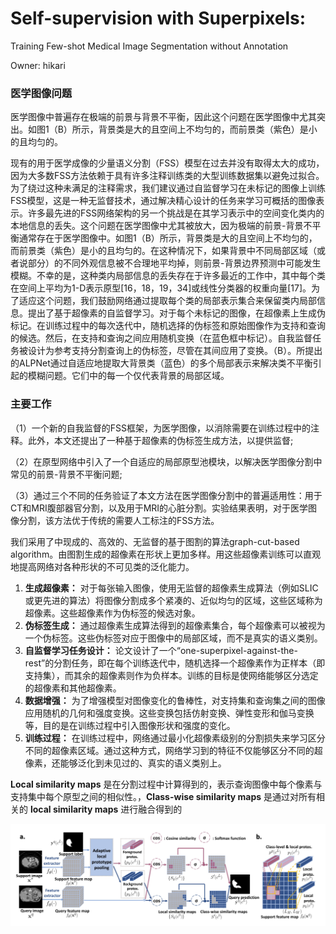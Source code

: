 # Self-supervision with Superpixels:
Training Few-shot Medical Image Segmentation without Annotation

Owner: hikari

### 医学图像问题

医学图像中普遍存在极端的前景与背景不平衡，因此这个问题在医学图像中尤其突出。如图1（B）所示，背景类是大的且空间上不均匀的，而前景类（紫色）是小的且均匀的。

现有的用于医学成像的少量语义分割（FSS）模型在过去并没有取得太大的成功，因为大多数FSS方法依赖于具有许多注释训练类的大型训练数据集以避免过拟合。为了绕过这种未满足的注释需求，我们建议通过自监督学习在未标记的图像上训练FSS模型，这是一种无监督技术，通过解决精心设计的任务来学习可概括的图像表示。许多最先进的FSS网络架构的另一个挑战是在其学习表示中的空间变化类内的本地信息的丢失。这个问题在医学图像中尤其被放大，因为极端的前景-背景不平衡通常存在于医学图像中。如图1（B）所示，背景类是大的且空间上不均匀的，而前景类（紫色）是小的且均匀的。在这种情况下，如果背景中不同局部区域（或者说部分）的不同外观信息被不合理地平均掉，则前景-背景边界预测中可能发生模糊。不幸的是，这种类内局部信息的丢失存在于许多最近的工作中，其中每个类在空间上平均为1-D表示原型[16，18，19，34]或线性分类器的权重向量[17]。为了适应这个问题，我们鼓励网络通过提取每个类的局部表示集合来保留类内局部信息。提出了基于超像素的自监督学习。对于每个未标记的图像，在超像素上生成伪标记。在训练过程中的每次迭代中，随机选择的伪标签和原始图像作为支持和查询的候选。然后，在支持和查询之间应用随机变换（在蓝色框中标记）。自我监督任务被设计为参考支持分割查询上的伪标签，尽管在其间应用了变换。（B）。所提出的ALPNet通过自适应地提取大背景类（蓝色）的多个局部表示来解决类不平衡引起的模糊问题。它们中的每一个仅代表背景的局部区域。

### 主要工作

（1）一个新的自我监督的FSS框架，为医学图像，以消除需要在训练过程中的注释。此外，本文还提出了一种基于超像素的伪标签生成方法，以提供监督;

（2）在原型网络中引入了一个自适应的局部原型池模块，以解决医学图像分割中常见的前景-背景不平衡问题;

（3）通过三个不同的任务验证了本文方法在医学图像分割中的普遍适用性：用于CT和MRI腹部器官分割，以及用于MRI的心脏分割。实验结果表明，对于医学图像分割，该方法优于传统的需要人工标注的FSS方法。

我们采用了中现成的、高效的、无监督的基于图割的算法graph-cut-based algorithm。由图割生成的超像素在形状上更加多样。用这些超像素训练可以直观地提高网络对各种形状的不可见类的泛化能力。

1. **生成超像素：** 对于每张输入图像，使用无监督的超像素生成算法（例如SLIC或更先进的算法）将图像分割成多个紧凑的、近似均匀的区域，这些区域称为超像素。这些超像素作为伪标签的候选对象。
2. **伪标签生成：** 通过超像素生成算法得到的超像素集合，每个超像素可以被视为一个伪标签。这些伪标签对应于图像中的局部区域，而不是真实的语义类别。
3. **自监督学习任务设计：** 论文设计了一个“one-superpixel-against-the-rest”的分割任务，即在每个训练迭代中，随机选择一个超像素作为正样本（即支持集），而其余的超像素则作为负样本。训练的目标是使网络能够区分选定的超像素和其他超像素。
4. **数据增强：** 为了增强模型对图像变化的鲁棒性，对支持集和查询集之间的图像应用随机的几何和强度变换。这些变换包括仿射变换、弹性变形和伽马变换等，目的是在训练过程中引入图像形状和强度的变化。
5. **训练过程：** 在训练过程中，网络通过最小化超像素级别的分割损失来学习区分不同的超像素区域。通过这种方式，网络学习到的特征不仅能够区分不同的超像素，还能够泛化到未见过的、真实的语义类别上。

**Local similarity maps** 是在分割过程中计算得到的，表示查询图像中每个像素与支持集中每个原型之间的相似性。，**Class-wise similarity maps** 是通过对所有相关的 **local similarity maps** 进行融合得到的

![image.png](Paper/attachments/Self-supervision%20with%20Superpixels%20Training%20Few-sho%20107e05f0ba9180b899abea4086ee8eb0/image.png)